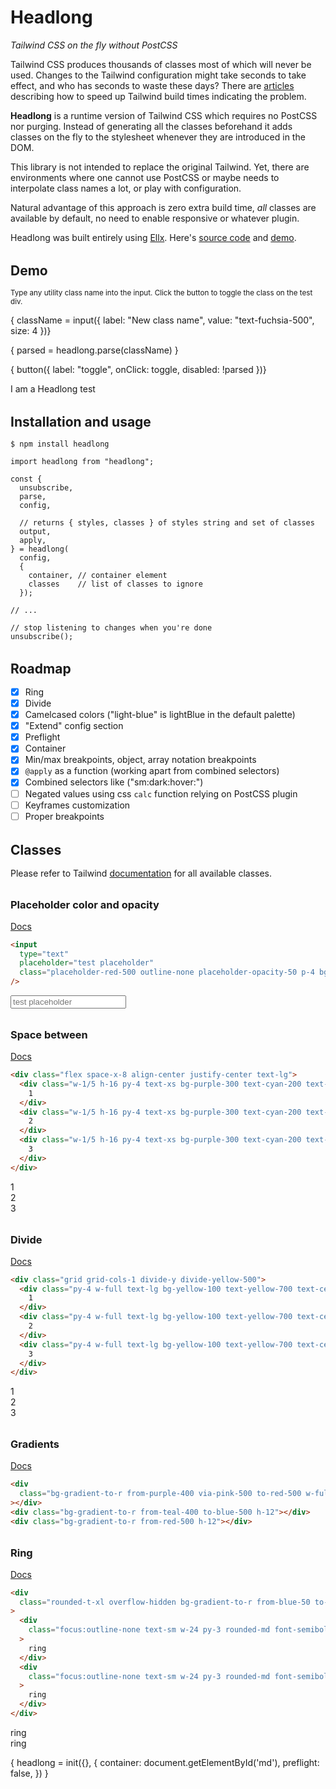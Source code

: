 # Headlong

_Tailwind CSS on the fly without PostCSS_

Tailwind CSS produces thousands of classes most of which will never be used. Changes to the Tailwind configuration might take seconds to take effect, and who has seconds to waste these days? There are [articles](https://nystudio107.com/blog/speeding-up-tailwind-css-builds) describing how to speed up Tailwind build times indicating the problem.

**Headlong** is a runtime version of Tailwind CSS which requires no PostCSS nor purging. Instead of generating all the classes beforehand it adds classes on the fly to the stylesheet whenever they are introduced in the DOM.

This library is not intended to replace the original Tailwind. Yet, there are environments where one cannot use PostCSS or maybe needs to interpolate class names a lot, or play with configuration.

Natural advantage of this approach is zero extra build time, _all_ classes are available by default, no need to enable responsive or whatever plugin.

Headlong was built entirely using [Ellx](https://ellx.io). Here's [source code](https://ellx.io/matyunya/headlong/index.md) and [demo](https://matyunya-headlong.ellx.app/).

## Demo

<small>Type any utility class name into the input. Click the button to toggle the class on the test div.</small>

{ className = input({ label: "New class name", value: "text-fuchsia-500", size: 4 })}

<div class="text-xs block my-8 font-mono p-2 bg-gray-100 dark:bg-gray-800 justify-center shadow-lg">

{ parsed = headlong.parse(className) }

</div>

{ button({ label: "toggle", onClick: toggle, disabled: !parsed })}

<span id="test" class="block ring hover:ring-8 transition duration-500 ring-red-100 p-4 my-8 font-mono hover:italic text-red-500 cursor-pointer hover:bg-light-blue-100 bg-opacity-0 hover:bg-opacity-50 rounded shadow-lg"> I am a Headlong test</span>

## Installation and usage

```
$ npm install headlong
```

```
import headlong from "headlong";

const {
  unsubscribe,
  parse,
  config,

  // returns { styles, classes } of styles string and set of classes
  output,
  apply,
} = headlong(
  config,
  {
    container, // container element
    classes    // list of classes to ignore
  });

// ...

// stop listening to changes when you're done
unsubscribe();
```

## Roadmap

- [x] Ring
- [x] Divide
- [x] Camelcased colors ("light-blue" is lightBlue in the default palette)
- [x] "Extend" config section
- [x] Preflight
- [x] Container
- [x] Min/max breakpoints, object, array notation breakpoints
- [x] `@apply` as a function (working apart from combined selectors)
- [x] Combined selectors like ("sm:dark:hover:")
- [ ] Negated values using css `calc` function relying on PostCSS plugin
- [ ] Keyframes customization
- [ ] Proper breakpoints

## Classes

Please refer to Tailwind [documentation](https://tailwindcss.com/docs) for all available classes.

### Placeholder color and opacity

[Docs](https://tailwindcss.com/docs/placeholder-color)

```html
<input
  type="text"
  placeholder="test placeholder"
  class="placeholder-red-500 outline-none placeholder-opacity-50 p-4 bg-red-100 my-8 block"
/>
```

<input type="text" placeholder="test placeholder" class="placeholder-red-500 placeholder-opacity-50 p-4 bg-red-100 my-8 block">

### Space between

[Docs](https://tailwindcss.com/docs/space)

```html
<div class="flex space-x-8 align-center justify-center text-lg">
  <div class="w-1/5 h-16 py-4 text-xs bg-purple-300 text-cyan-200 text-center">
    1
  </div>
  <div class="w-1/5 h-16 py-4 text-xs bg-purple-300 text-cyan-200 text-center">
    2
  </div>
  <div class="w-1/5 h-16 py-4 text-xs bg-purple-300 text-cyan-200 text-center">
    3
  </div>
</div>
```

<div class="flex space-x-8 align-center justify-center text-lg font-bold font-mono">
  <div class="w-1/5 py-4 bg-purple-300 text-cyan-200 text-center">1</div>
  <div class="w-1/5 py-4 bg-purple-300 text-cyan-200 text-center">2</div>
  <div class="w-1/5 py-4 bg-purple-300 text-cyan-200 text-center">3</div>
</div>

### Divide

[Docs](https://tailwindcss.com/docs/divide-width)

```html
<div class="grid grid-cols-1 divide-y divide-yellow-500">
  <div class="py-4 w-full text-lg bg-yellow-100 text-yellow-700 text-center">
    1
  </div>
  <div class="py-4 w-full text-lg bg-yellow-100 text-yellow-700 text-center">
    2
  </div>
  <div class="py-4 w-full text-lg bg-yellow-100 text-yellow-700 text-center">
    3
  </div>
</div>
```

<div class="grid grid-cols-1 divide-y divide-yellow-500">
  <div class="py-4 w-full text-lg bg-yellow-100 text-yellow-700 text-center">1</div>
  <div class="py-4 w-full text-lg bg-yellow-100 text-yellow-700 text-center">2</div>
  <div class="py-4 w-full text-lg bg-yellow-100 text-yellow-700 text-center">3</div>
</div>

### Gradients

[Docs](https://tailwindcss.com/docs/gradient-color-stops)

```html
<div
  class="bg-gradient-to-r from-purple-400 via-pink-500 to-red-500 w-full h-12"
></div>
<div class="bg-gradient-to-r from-teal-400 to-blue-500 h-12"></div>
<div class="bg-gradient-to-r from-red-500 h-12"></div>
```

<div class="bg-gradient-to-r from-purple-400 via-pink-500 to-red-500 w-full h-12"></div>

<div class="bg-gradient-to-r from-teal-400 to-blue-500 h-12"></div>

<div class="bg-gradient-to-r from-red-500 h-12"></div>

### Ring

[Docs](https://tailwindcss.com/docs/ring-width)

```html
<div
  class="rounded-t-xl overflow-hidden bg-gradient-to-r from-blue-50 to-light-blue-100 grid grid-cols-1 sm:grid-cols-4 gap-6 justify-justify-center p-8"
>
  <div
    class="focus:outline-none text-sm w-24 py-3 rounded-md font-semibold text-white bg-blue-500 ring ring-blue-200 text-center hover:shadow"
  >
    ring
  </div>
  <div
    class="focus:outline-none text-sm w-24 py-3 rounded-md font-semibold text-white bg-blue-500 ring-4 ring-blue-200 text-center hover:shadow"
  >
    ring
  </div>
</div>
```

<div class="rounded-t-xl overflow-hidden bg-gradient-to-r from-blue-50 to-light-blue-100 grid grid-cols-1 sm:grid-cols-4 gap-6 justify-justify-center p-8">
  <div class="focus:outline-none text-sm w-24 py-3 rounded-md font-semibold text-white bg-blue-500 ring ring-blue-200 text-center hover:shadow">
    ring
  </div>
  <div class="focus:outline-none text-sm w-24 py-3 rounded-md font-semibold text-white bg-blue-500 ring-4 hover:ring-8 duration-1000 cursor-pointer transform transition ring-blue-200 text-center hover:shadow">
    ring
  </div>
</div>

<div class="hidden">

{ headlong = init({}, {
  container: document.getElementById('md'),
  preflight: false,
}) }

</div>

<style>
  h2, h3 {
    margin: 2rem 0 1rem;
  }
  html {
    line-height: 1.5;
  }
</style>
